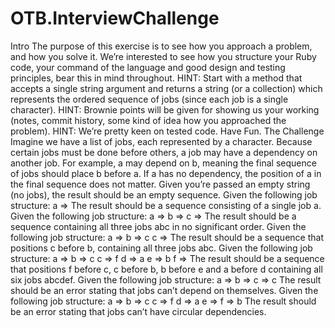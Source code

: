 # OTB.InterviewChallenge

Intro
The purpose of this exercise is to see how you approach a problem, and how you solve it.
We’re interested to see how you structure your Ruby code, your command of the language
and good design and testing principles, bear this in mind throughout.
HINT: Start with a method that accepts a single string argument and returns a string (or a
collection) which represents the ordered sequence of jobs (since each job is a single
character).
HINT: Brownie points will be given for showing us your working (notes, commit history, some
kind of idea how you approached the problem).
HINT: We’re pretty keen on tested code.
Have Fun.
The Challenge
Imagine we have a list of jobs, each represented by a character. Because certain jobs must be
done before others, a job may have a dependency on another job. For example, a may depend
on b, meaning the final sequence of jobs should place b before a. If a has no dependency, the
position of a in the final sequence does not matter.
Given you’re passed an empty string (no jobs), the result should be an empty sequence.
Given the following job structure:
a =>
The result should be a sequence consisting of a single job a.
Given the following job structure:
a =>
b =>
c =>
The result should be a sequence containing all three jobs abc in no significant order.
Given the following job structure:
a =>
b => c
c =>
The result should be a sequence that positions c before b, containing all three jobs abc.
Given the following job structure:
a =>
b => c
c => f
d => a
e => b
f =>
The result should be a sequence that positions f before c, c before b, b before e and a
before d containing all six jobs abcdef.
Given the following job structure:
a =>
b =>
c => c
The result should be an error stating that jobs can’t depend on themselves.
Given the following job structure:
a =>
b => c
c => f
d => a
e =>
f => b
The result should be an error stating that jobs can’t have circular dependencies.
